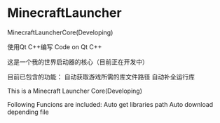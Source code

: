 # MinecraftLauncher
MinecraftLauncherCore(Developing)

使用Qt C++编写
Code on Qt C++

这是一个我的世界启动器的核心（目前正在开发中）

目前已包含的功能：
    自动获取游戏所需的库文件路径
    自动补全运行库
    
    
This is a Minecraft Launcher Core(Developing)

Following Funcions are included:
    Auto get libraries path
    Auto download depending file

